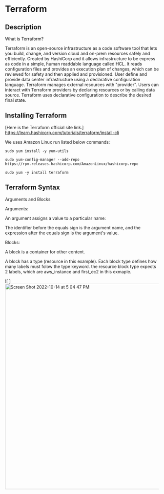 
# Terraform
## Description
What is Terraform?

Terraform is an open-source infrastructure as a code software tool that lets you build, change, and version cloud and on-prem resources safely and efficiently. Created by HashiCorp and it allows infrastructure to be express as code in a simple, human readdable language called HCL. It reads configuration files and provides an execution plan of changes, which can be reviewed for safety and then applied and provisioned. User define and provide data center infrastructure using a declarative configuration language.  Terraform manages external resources with "provider". Users can interact with Terraform providers by declaring resources or by calling data source. Terraform uses declarative configuration to describe the desired final state. 

## Installing Terraform

[Here is the Terraform official site link.] https://learn.hashicorp.com/tutorials/terraform/install-cli

We uses Amazon Linux run listed below commands:

``sudo yum install -y yum-utils``

``sudo yum-config-manager --add-repo https://rpm.releases.hashicorp.com/AmazonLinux/hashicorp.repo
``

`` sudo yum -y install terraform ``

## Terraform Syntax

Arguments and Blocks

Arguments:

An argument assigns a value to a particular name:

The identifier before the equals sign is the argument name, and the expression after the equals sign is the argument's value. 

Blocks:

A block is a container for other content.

A block has a type (resource in this example). Each block type defines how many labels must folow the type keyword. the resource block type expects 2 labels, which are aws_instance and first_ec2 in this exmaple.

![ ] <img width="672" alt="Screen Shot 2022-10-14 at 5 04 47 PM" src="https://user-images.githubusercontent.com/63433671/195950714-5e824e07-836d-498e-b7a0-5f3ba4899d87.png">

